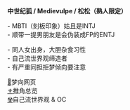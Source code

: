 <p><b>中世纪狐 / Medievulpe / 松松（熟人限定）</b></p>

<p>- MBTI（刻板印象）姑且是INTJ<br>
- 顺带一提男朋友是会伪装成FP的ENTJ</p>

<p>- 同人女出身，大胆杂食习性<br>
- 自己流世界观缔造者<br>
  - 有严重同担拒梦倾向要注意</p>

[🤎](https://medievulpe.github.io/OikaDion/)梦向网页<br>
[⚜️](https://medievulpe.github.io/Miracle-22/)推角总览<br>
[☢️](https://medievulpe.github.io/ROC/)自己流世界观 & OC

<!--
**Medievulpe/Medievulpe** is a ✨ _special_ ✨ repository because its `README.md` (this file) appears on your GitHub profile.

Here are some ideas to get you started:

- 🔭 I’m currently working on ...
- 🌱 I’m currently learning ...
- 👯 I’m looking to collaborate on ...
- 🤔 I’m looking for help with ...
- 💬 Ask me about ...
- 📫 How to reach me: ...
- 😄 Pronouns: ...
- ⚡ Fun fact: ...
-->
